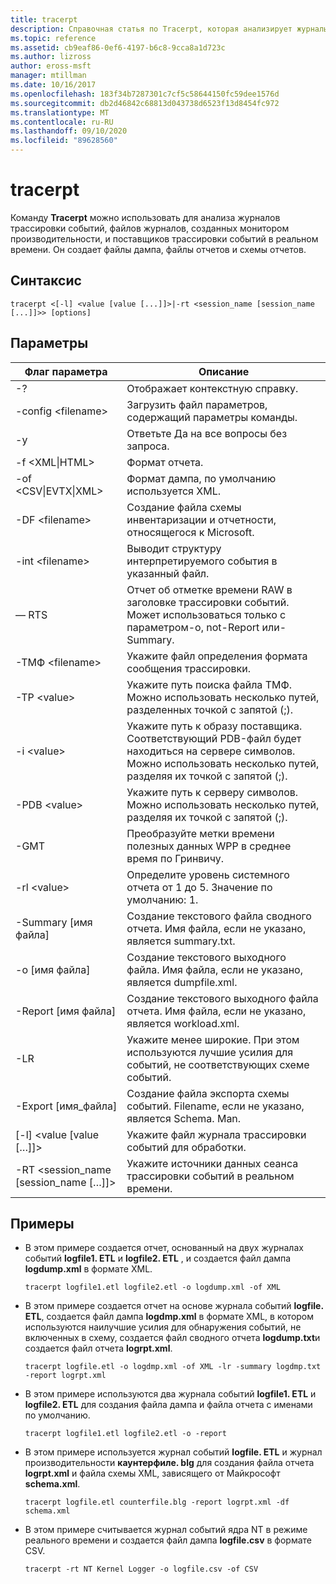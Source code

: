 ```yaml
---
title: tracerpt
description: Справочная статья по Tracerpt, которая анализирует журналы трассировки событий, файлы журналов, созданные монитором производительности, и поставщики трассировки событий в реальном времени.
ms.topic: reference
ms.assetid: cb9eaf86-0ef6-4197-b6c8-9cca8a1d723c
ms.author: lizross
author: eross-msft
manager: mtillman
ms.date: 10/16/2017
ms.openlocfilehash: 183f34b7287301c7cf5c58644150fc59dee1576d
ms.sourcegitcommit: db2d46842c68813d043738d6523f13d8454fc972
ms.translationtype: MT
ms.contentlocale: ru-RU
ms.lasthandoff: 09/10/2020
ms.locfileid: "89628560"
---
```

# <a name="tracerpt"></a>tracerpt

Команду **Tracerpt** можно использовать для анализа журналов трассировки событий, файлов журналов, созданных монитором производительности, и поставщиков трассировки событий в реальном времени. Он создает файлы дампа, файлы отчетов и схемы отчетов.

## <a name="syntax"></a>Синтаксис

```
tracerpt <[-l] <value [value [...]]>|-rt <session_name [session_name [...]]>> [options]
```

## <a name="options"></a>Параметры

|              Флаг параметра               |                                                                    Описание                                                                    |
|----------------------------------------|---------------------------------------------------------------------------------------------------------------------------------------------------|
|                   -?                   |                                                         Отображает контекстную справку.                                                          |
|          -config \<filename>           |                                                 Загрузить файл параметров, содержащий параметры команды.                                                  |
|                   -y                   |                                                  Ответьте Да на все вопросы без запроса.                                                   |
|            -f \<XML\|HTML>             |                                                                  Формат отчета.                                                                   |
|         -of \<CSV\|EVTX\|XML>          |                                                         Формат дампа, по умолчанию используется XML.                                                          |
|            -DF \<filename>             |                                            Создание файла схемы инвентаризации и отчетности, относящегося к Microsoft.                                            |
|            -int \<filename>            |                                            Выводит структуру интерпретируемого события в указанный файл.                                            |
|                  — RTS                  |                        Отчет об отметке времени RAW в заголовке трассировки событий. Может использоваться только с параметром-o, not-Report или-Summary.                         |
|            -ТМФ \<filename>            |                                                  Укажите файл определения формата сообщения трассировки.                                                  |
|              -TP \<value>              |                            Укажите путь поиска файла ТМФ. Можно использовать несколько путей, разделенных точкой с запятой (;).                            |
|              -i \<value>               | Укажите путь к образу поставщика. Соответствующий PDB-файл будет находиться на сервере символов. Можно использовать несколько путей, разделяя их точкой с запятой (;). |
|             -PDB \<value>              |                             Укажите путь к серверу символов. Можно использовать несколько путей, разделяя их точкой с запятой (;).                             |
|                  -GMT                  |                                              Преобразуйте метки времени полезных данных WPP в среднее время по Гринвичу.                                               |
|              -rl \<value>              |                                               Определите уровень системного отчета от 1 до 5. Значение по умолчанию: 1.                                               |
|          -Summary [имя файла]           |                                  Создание текстового файла сводного отчета. Имя файла, если не указано, является summary.txt.                                   |
|             -o [имя файла]              |                                      Создание текстового выходного файла. Имя файла, если не указано, является dumpfile.xml.                                      |
|           -Report [имя файла]           |                                  Создание текстового выходного файла отчета. Имя файла, если не указано, является workload.xml.                                   |
|                  -LR                   |                        Укажите менее широкие. При этом используются лучшие усилия для событий, не соответствующих схеме событий.                         |
|           -Export [имя_файла]           |                                  Создание файла экспорта схемы событий. Filename, если не указано, является Schema. Man.                                   |
|       [-l] \<value [value […]]>        |                                                   Укажите файл журнала трассировки событий для обработки.                                                    |
| -RT \<session_name [session_name […]]> |                                                Укажите источники данных сеанса трассировки событий в реальном времени.                                                |

## <a name="examples"></a>Примеры

- В этом примере создается отчет, основанный на двух журналах событий **logfile1. ETL** и **logfile2. ETL** , и создается файл дампа **logdump.xml** в формате XML.
  ```
  tracerpt logfile1.etl logfile2.etl -o logdump.xml -of XML
  ```
- В этом примере создается отчет на основе журнала событий **logfile. ETL**, создается файл дампа **logdmp.xml** в формате XML, в котором используются наилучшие усилия для обнаружения событий, не включенных в схему, создается файл сводного отчета **logdump.txt**и создается файл отчета **logrpt.xml**.
  ```
  tracerpt logfile.etl -o logdmp.xml -of XML -lr -summary logdmp.txt -report logrpt.xml
  ```
- В этом примере используются два журнала событий **logfile1. ETL** и **logfile2. ETL** для создания файла дампа и файла отчета с именами по умолчанию.
  ```
  tracerpt logfile1.etl logfile2.etl -o -report
  ```
- В этом примере используется журнал событий **logfile. ETL** и журнал производительности **каунтерфиле. blg** для создания файла отчета **logrpt.xml** и файла схемы XML, зависящего от Майкрософт **schema.xml**.
  ```
  tracerpt logfile.etl counterfile.blg -report logrpt.xml -df schema.xml
  ```
- В этом примере считывается журнал событий ядра NT в режиме реального времени и создается файл дампа **logfile.csv** в формате CSV.
  ```
  tracerpt -rt NT Kernel Logger -o logfile.csv -of CSV
  ```
